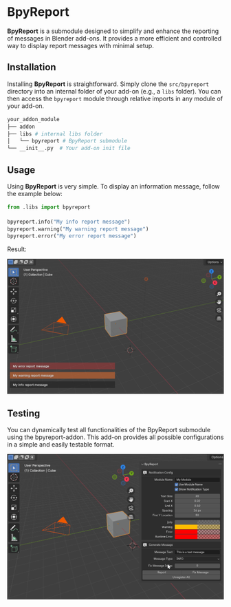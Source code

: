 # BpyReport

**BpyReport** is a submodule designed to simplify and enhance the reporting of messages in Blender add-ons. It provides a more efficient and controlled way to display report messages with minimal setup.

## Installation

Installing **BpyReport** is straightforward. Simply clone the `src/bpyreport` directory into an internal folder of your add-on (e.g., a `libs` folder). You can then access the `bpyreport` module through relative imports in any module of your add-on.

```bash
your_addon_module
├── addon
├── libs # internal libs folder
│   └── bpyreport # BpyReport submodule
└── __init__.py  # Your add-on init file
```

## Usage

Using **BpyReport** is very simple. To display an information message, follow the example below:

```python
from .libs import bpyreport

bpyreport.info("My info report message")
bpyreport.warning("My warning report message")
bpyreport.error("My error report message")
```
Result:

![BpyReport Add-on](docs/img/report_example.png)

## Testing
You can dynamically test all functionalities of the BpyReport submodule using the bpyreport-addon. This add-on provides all possible configurations in a simple and easily testable format.

![BpyReport Add-on](docs/img/addon.gif)
